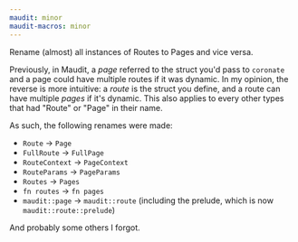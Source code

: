 ```yaml
---
maudit: minor
maudit-macros: minor
---
```


Rename (almost) all instances of Routes to Pages and vice versa.

Previously, in Maudit, a _page_ referred to the struct you'd pass to `coronate` and a page could have multiple routes if it was dynamic. In my opinion, the reverse is more intuitive: a _route_ is the struct you define, and a route can have multiple _pages_ if it's dynamic. This also applies to every other types that had "Route" or "Page" in their name.

As such, the following renames were made:

- `Route` -> `Page`
- `FullRoute` -> `FullPage`
- `RouteContext` -> `PageContext`
- `RouteParams` -> `PageParams`
- `Routes` -> `Pages`
- `fn routes` -> `fn pages`
- `maudit::page` -> `maudit::route` (including the prelude, which is now `maudit::route::prelude`)

And probably some others I forgot.

